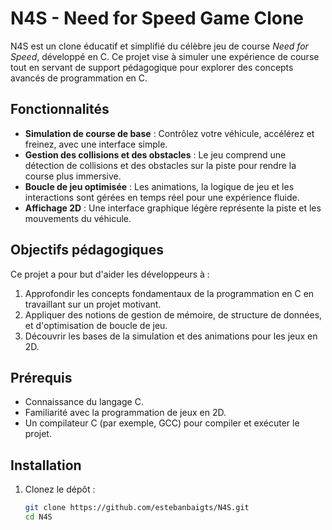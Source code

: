 # N4S - Need for Speed Game Clone

N4S est un clone éducatif et simplifié du célèbre jeu de course *Need for Speed*, développé en C. Ce projet vise à simuler une expérience de course tout en servant de support pédagogique pour explorer des concepts avancés de programmation en C.

## Fonctionnalités

- **Simulation de course de base** : Contrôlez votre véhicule, accélérez et freinez, avec une interface simple.
- **Gestion des collisions et des obstacles** : Le jeu comprend une détection de collisions et des obstacles sur la piste pour rendre la course plus immersive.
- **Boucle de jeu optimisée** : Les animations, la logique de jeu et les interactions sont gérées en temps réel pour une expérience fluide.
- **Affichage 2D** : Une interface graphique légère représente la piste et les mouvements du véhicule.

## Objectifs pédagogiques

Ce projet a pour but d'aider les développeurs à :

1. Approfondir les concepts fondamentaux de la programmation en C en travaillant sur un projet motivant.
2. Appliquer des notions de gestion de mémoire, de structure de données, et d'optimisation de boucle de jeu.
3. Découvrir les bases de la simulation et des animations pour les jeux en 2D.

## Prérequis

- Connaissance du langage C.
- Familiarité avec la programmation de jeux en 2D.
- Un compilateur C (par exemple, GCC) pour compiler et exécuter le projet.

## Installation

1. Clonez le dépôt :

   ```bash
   git clone https://github.com/estebanbaigts/N4S.git
   cd N4S
